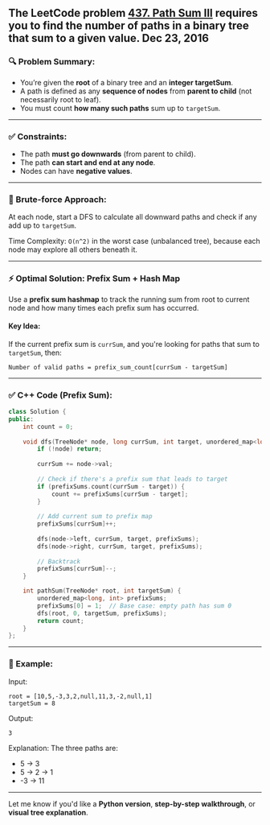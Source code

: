 The LeetCode problem **[437. Path Sum III](https://leetcode.com/problems/path-sum-iii/description/)** requires you to find the number of paths in a binary tree that sum to a given value.
Dec 23, 2016
---

### 🔍 Problem Summary:

* You’re given the **root** of a binary tree and an **integer targetSum**.
* A path is defined as any **sequence of nodes** from **parent to child** (not necessarily root to leaf).
* You must count **how many such paths** sum up to `targetSum`.

---

### ✅ Constraints:

* The path **must go downwards** (from parent to child).
* The path **can start and end at any node**.
* Nodes can have **negative values**.

---

### 🧠 Brute-force Approach:

At each node, start a DFS to calculate all downward paths and check if any add up to `targetSum`.

Time Complexity: `O(n^2)` in the worst case (unbalanced tree), because each node may explore all others beneath it.

---

### ⚡ Optimal Solution: Prefix Sum + Hash Map

Use a **prefix sum hashmap** to track the running sum from root to current node and how many times each prefix sum has occurred.

#### Key Idea:

If the current prefix sum is `currSum`, and you're looking for paths that sum to `targetSum`, then:

```text
Number of valid paths = prefix_sum_count[currSum - targetSum]
```

---

### ✅ C++ Code (Prefix Sum):

```cpp
class Solution {
public:
    int count = 0;
    
    void dfs(TreeNode* node, long currSum, int target, unordered_map<long, int>& prefixSums) {
        if (!node) return;
        
        currSum += node->val;
        
        // Check if there's a prefix sum that leads to target
        if (prefixSums.count(currSum - target)) {
            count += prefixSums[currSum - target];
        }
        
        // Add current sum to prefix map
        prefixSums[currSum]++;
        
        dfs(node->left, currSum, target, prefixSums);
        dfs(node->right, currSum, target, prefixSums);
        
        // Backtrack
        prefixSums[currSum]--;
    }

    int pathSum(TreeNode* root, int targetSum) {
        unordered_map<long, int> prefixSums;
        prefixSums[0] = 1;  // Base case: empty path has sum 0
        dfs(root, 0, targetSum, prefixSums);
        return count;
    }
};
```

---

### 🧪 Example:

Input:

```
root = [10,5,-3,3,2,null,11,3,-2,null,1]
targetSum = 8
```

Output:

```
3
```

Explanation:
The three paths are:

* 5 → 3
* 5 → 2 → 1
* -3 → 11

---

Let me know if you'd like a **Python version**, **step-by-step walkthrough**, or **visual tree explanation**.
